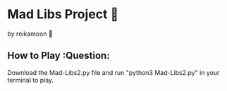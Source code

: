 # Mad Libs Project :pencil:
by reikamoon :ribbon:

## How to Play :Question:
Download the Mad-Libs2.py file and run "python3 Mad-Libs2.py" in your terminal to play.
